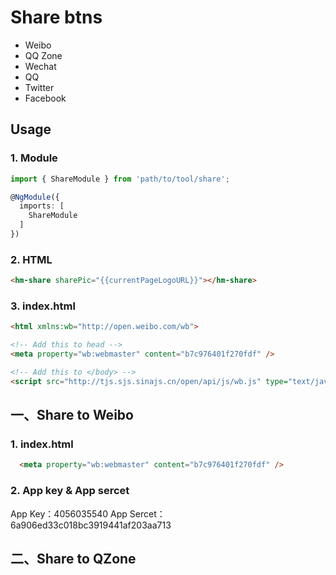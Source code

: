 # Share btns

- Weibo
- QQ Zone
- Wechat
- QQ
- Twitter
- Facebook

## Usage

### 1. Module

```ts
import { ShareModule } from 'path/to/tool/share';

@NgModule({
  imports: [
    ShareModule
  ]
})
```

### 2. HTML

```html
<hm-share sharePic="{{currentPageLogoURL}}"></hm-share>
```

### 3. index.html

```html
<html xmlns:wb="http://open.weibo.com/wb">

<!-- Add this to head -->
<meta property="wb:webmaster" content="b7c976401f270fdf" />

<!-- Add this to </body> -->
<script src="http://tjs.sjs.sinajs.cn/open/api/js/wb.js" type="text/javascript" charset="utf-8"></script>
```

## 一、Share to Weibo

### 1. index.html

```html
  <meta property="wb:webmaster" content="b7c976401f270fdf" />
```

### 2. App key & App sercet

App Key：4056035540
App Sercet：6a906ed33c018bc3919441af203aa713

## 二、Share to QZone
